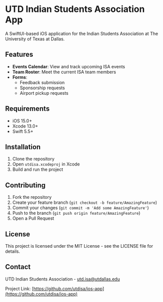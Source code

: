 # UTD Indian Students Association App

A SwiftUI-based iOS application for the Indian Students Association at The University of Texas at Dallas.

## Features

- **Events Calendar**: View and track upcoming ISA events
- **Team Roster**: Meet the current ISA team members
- **Forms**:
  - Feedback submission
  - Sponsorship requests
  - Airport pickup requests

## Requirements

- iOS 15.0+
- Xcode 13.0+
- Swift 5.5+

## Installation

1. Clone the repository
2. Open `utdisa.xcodeproj` in Xcode
3. Build and run the project

## Contributing

1. Fork the repository
2. Create your feature branch (`git checkout -b feature/AmazingFeature`)
3. Commit your changes (`git commit -m 'Add some AmazingFeature'`)
4. Push to the branch (`git push origin feature/AmazingFeature`)
5. Open a Pull Request

## License

This project is licensed under the MIT License - see the LICENSE file for details.

## Contact

UTD Indian Students Association - [utd.isa@utdallas.edu](mailto:utd.isa@utdallas.edu)

Project Link: [https://github.com/utdisa/ios-app](https://github.com/utdisa/ios-app) 
